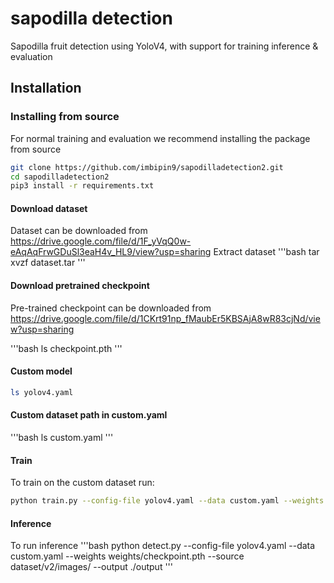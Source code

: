 # sapodilla detection
Sapodilla fruit detection using YoloV4, with support for training inference & evaluation

## Installation
### Installing from source

For normal training and evaluation we recommend installing the package from source 
```bash
git clone https://github.com/imbipin9/sapodilladetection2.git 
cd sapodilladetection2
pip3 install -r requirements.txt
```

#### Download dataset

Dataset can be downloaded from https://drive.google.com/file/d/1F_yVqQ0w-eAqAqFrwGDuSl3eaH4v_HL9/view?usp=sharing
Extract dataset
'''bash
tar xvzf dataset.tar
'''
#### Download pretrained checkpoint

Pre-trained checkpoint can be downloaded from https://drive.google.com/file/d/1CKrt91np_fMaubEr5KBSAjA8wR83cjNd/view?usp=sharing 

'''bash
ls checkpoint.pth
'''

#### Custom model

```bash
ls yolov4.yaml
```

#### Custom dataset path in custom.yaml

'''bash
ls custom.yaml
'''

#### Train
To train on the custom dataset run:

```bash
python train.py --config-file yolov4.yaml --data custom.yaml --weights "" 

```
#### Inference
To run inference 
'''bash
python detect.py --config-file yolov4.yaml  --data custom.yaml --weights weights/checkpoint.pth  --source dataset/v2/images/  --output ./output
'''


